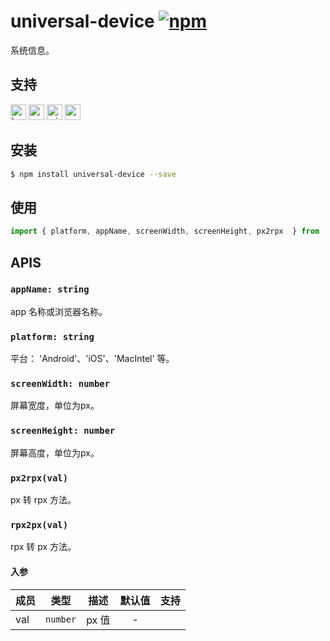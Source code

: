 # universal-device [![npm](https://img.shields.io/npm/v/universal-device.svg)](https://www.npmjs.com/package/universal-device)

系统信息。

## 支持
<img alt="browser" src="https://gw.alicdn.com/tfs/TB1uYFobGSs3KVjSZPiXXcsiVXa-200-200.svg" width="25px" height="25px" /> <img alt="weex" src="https://gw.alicdn.com/tfs/TB1jM0ebMaH3KVjSZFjXXcFWpXa-200-200.svg" width="25px" height="25px" /> <img alt="miniApp" src="https://gw.alicdn.com/tfs/TB1bBpmbRCw3KVjSZFuXXcAOpXa-200-200.svg" width="25px" height="25px" /> <img alt="wechatMiniprogram" src="https://img.alicdn.com/tfs/TB1slcYdxv1gK0jSZFFXXb0sXXa-200-200.svg" width="25px" height="25px">

## 安装
```bash
$ npm install universal-device --save
```

## 使用

```javascript
import { platform, appName, screenWidth, screenHeight, px2rpx  } from 'universal-device';

```

## APIS

### `appName: string`
app 名称或浏览器名称。

### `platform: string`
平台： 'Android'、'iOS'、'MacIntel' 等。

### `screenWidth: number`
屏幕宽度，单位为px。

### `screenHeight: number`
屏幕高度，单位为px。

### `px2rpx(val)`
px 转 rpx 方法。

### `rpx2px(val)`
rpx 转 px 方法。

#### 入参
| 成员 | 类型     | 描述  | 默认值 | 支持  |
| ---- | -------- | ----- | :----: | :---: |
| val  | `number` | px 值 |   -    |       |

